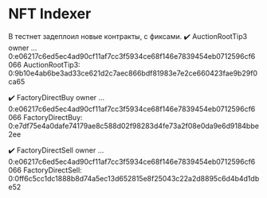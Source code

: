 # NFT Indexer


В тестнет задеплоил новые контракты, с фиксами.
✔️ AuctionRootTip3 owner … 0:e06217c6ed5ec4ad90cf11af7cc3f5934ce68f146e7839454eb0712596cf6066
AuctionRootTip3: 0:9b10e4ab6be3ad33ce621d2c7aec866bdf81983e7e2ce660423fae9b29f0ca65

✔️ FactoryDirectBuy owner … 0:e06217c6ed5ec4ad90cf11af7cc3f5934ce68f146e7839454eb0712596cf6066
FactoryDirectBuy: 0:e7df75e4a0dafe74179ae8c588d02f98283d4fe73a2f08e0da9e6d9184bbe2ee

✔️ FactoryDirectSell owner … 0:e06217c6ed5ec4ad90cf11af7cc3f5934ce68f146e7839454eb0712596cf6066
FactoryDirectSell: 0:0ff6c5cc1dc1888b8d74a5ec13d652815e8f25043c22a2d8895c6d4b4d1dbe52